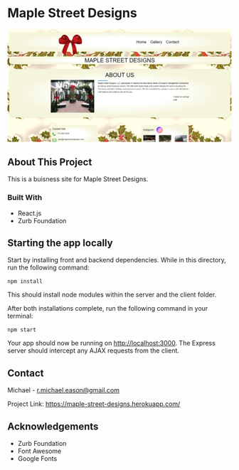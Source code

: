 # Maple Street Designs

![maplestreetdesignsimg](maple-street-designs-img.png)

## About This Project

This is a buisness site for Maple Street Designs.

### Built With

  - React.js
  - Zurb Foundation

## Starting the app locally

Start by installing front and backend dependencies. While in this directory, run the following command:

```
npm install
```

This should install node modules within the server and the client folder.

After both installations complete, run the following command in your terminal:

```
npm start
```

Your app should now be running on <http://localhost:3000>. The Express server should intercept any AJAX requests from the client.

## Contact

Michael - r.michael.eason@gmail.com

Project Link: https://maple-street-designs.herokuapp.com/

## Acknowledgements

  - Zurb Foundation
  - Font Awesome
  - Google Fonts
